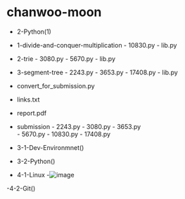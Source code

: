 # chanwoo-moon
- 2-Python(1)

- 1-divide-and-conquer-multiplication
        - 10830.py
        - lib.py
- 2-trie
        - 3080.py
        - 5670.py
        - lib.py
- 3-segment-tree
        - 2243.py
        - 3653.py
        - 17408.py
        - lib.py

- convert_for_submission.py
- links.txt
- report.pdf
- submission
        - 2243.py
        - 3080.py
        - 3653.py        
        - 5670.py
        - 10830.py
        - 17408.py
  
- 3-1-Dev-Environmnet()
- 3-2-Python()
- 4-1-Linux
        -![image](https://github.com/user-attachments/assets/a55cfd3c-8d9f-4629-9509-6e5d44ec5b62)

-4-2-Git()
